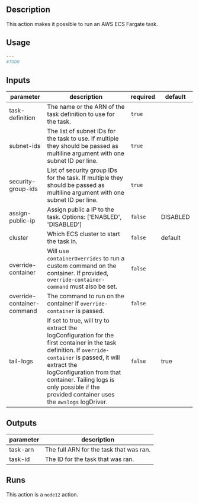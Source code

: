 <!-- action-docs-description -->
## Description

This action makes it possible to run an AWS ECS Fargate task.
<!-- action-docs-description -->

## Usage

``` yaml
---
#TODO
```


<!-- action-docs-inputs -->
## Inputs

| parameter | description | required | default |
| --- | --- | --- | --- |
| task-definition | The name or the ARN of the task definition to use for the task. | `true` |  |
| subnet-ids | The list of subnet IDs for the task to use. If multiple they should be passed as multiline argument with one subnet ID per line. | `true` |  |
| security-group-ids | List of security group IDs for the task. If multiple they should be passed as multiline argument with one subnet ID per line. | `true` |  |
| assign-public-ip | Assign public a IP to the task. Options: ['ENABLED', 'DISABLED'] | `false` | DISABLED |
| cluster | Which ECS cluster to start the task in. | `false` | default |
| override-container | Will use `containerOverrides` to run a custom command on the container. If provided, `override-container-command` must also be set. | `false` |  |
| override-container-command | The command to run on the container if `override-container` is passed. | `false` |  |
| tail-logs | If set to true, will try to extract the logConfiguration for the first container in the task definition. If  `override-container` is passed, it will extract the logConfiguration from that container. Tailing logs is only possible if the provided container uses the `awslogs` logDriver. | `false` | true |
<!-- action-docs-inputs -->

<!-- action-docs-outputs -->
## Outputs

| parameter | description |
| --- | --- |
| task-arn | The full ARN for the task that was ran. |
| task-id | The ID for the task that was ran. |
<!-- action-docs-outputs -->

<!-- action-docs-runs -->
## Runs

This action is a `node12` action.
<!-- action-docs-runs -->
